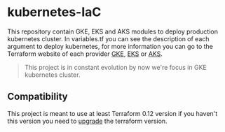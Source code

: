 # kubernetes-IaC

This repository contain GKE, EKS and AKS modules to deploy production kubernetes cluster. In variables.tf you can see the description of each argument to deploy kubernetes, for more information you can go to the Terraform website of each provider [GKE](https://www.terraform.io/docs/providers/google/r/container_cluster.html), [EKS](https://www.terraform.io/docs/providers/aws/r/eks_cluster.html) or [AKS](https://www.terraform.io/docs/providers/azurerm/r/kubernetes_cluster.html).

> This project is in constant evolution by now we're focus in GKE kubernetes cluster.

## Compatibility

This project is meant to use at least Terraform  0.12 version if you haven't this version you need to [upgrade](https://www.terraform.io/upgrade-guides/0-12.html) the terraform version.

